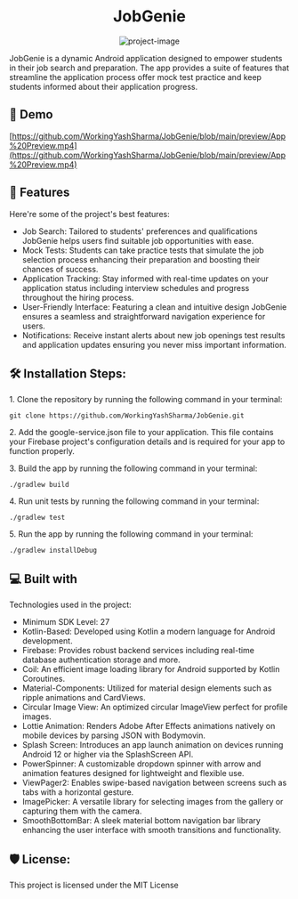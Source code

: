 <h1 align="center" id="title">JobGenie</h1>

<p align="center"><img src="https://socialify.git.ci/WorkingYashSharma/JobGenie/image?language=1&amp;owner=1&amp;name=1&amp;stargazers=1&amp;theme=Light" alt="project-image"></p>

<p id="description">JobGenie is a dynamic Android application designed to empower students in their job search and preparation. The app provides a suite of features that streamline the application process offer mock test practice and keep students informed about their application progress.</p>

<h2>🚀 Demo</h2>

[https://github.com/WorkingYashSharma/JobGenie/blob/main/preview/App%20Preview.mp4](https://github.com/WorkingYashSharma/JobGenie/blob/main/preview/App%20Preview.mp4)



  
  
<h2>🧐 Features</h2>

Here're some of the project's best features:

*   Job Search: Tailored to students' preferences and qualifications JobGenie helps users find suitable job opportunities with ease.
*   Mock Tests: Students can take practice tests that simulate the job selection process enhancing their preparation and boosting their chances of success.
*   Application Tracking: Stay informed with real-time updates on your application status including interview schedules and progress throughout the hiring process.
*   User-Friendly Interface: Featuring a clean and intuitive design JobGenie ensures a seamless and straightforward navigation experience for users.
*   Notifications: Receive instant alerts about new job openings test results and application updates ensuring you never miss important information.

<h2>🛠️ Installation Steps:</h2>

<p>1. Clone the repository by running the following command in your terminal:</p>

```
git clone https://github.com/WorkingYashSharma/JobGenie.git
```

<p>2. Add the google-service.json file to your application. This file contains your Firebase project's configuration details and is required for your app to function properly.</p>

<p>3. Build the app by running the following command in your terminal:</p>

```
./gradlew build
```

<p>4. Run unit tests by running the following command in your terminal:</p>

```
./gradlew test
```

<p>5. Run the app by running the following command in your terminal:</p>

```
./gradlew installDebug
```

  
  
<h2>💻 Built with</h2>

Technologies used in the project:

*   Minimum SDK Level: 27
*   Kotlin-Based: Developed using Kotlin a modern language for Android development.
*   Firebase: Provides robust backend services including real-time database authentication storage and more.
*   Coil: An efficient image loading library for Android supported by Kotlin Coroutines.
*   Material-Components: Utilized for material design elements such as ripple animations and CardViews.
*   Circular Image View: An optimized circular ImageView perfect for profile images.
*   Lottie Animation: Renders Adobe After Effects animations natively on mobile devices by parsing JSON with Bodymovin.
*   Splash Screen: Introduces an app launch animation on devices running Android 12 or higher via the SplashScreen API.
*   PowerSpinner: A customizable dropdown spinner with arrow and animation features designed for lightweight and flexible use.
*   ViewPager2: Enables swipe-based navigation between screens such as tabs with a horizontal gesture.
*   ImagePicker: A versatile library for selecting images from the gallery or capturing them with the camera.
*   SmoothBottomBar: A sleek material bottom navigation bar library enhancing the user interface with smooth transitions and functionality.

<h2>🛡️ License:</h2>

This project is licensed under the MIT License

